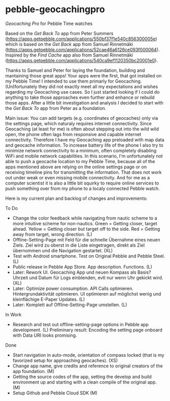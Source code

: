 # pebble-geocachingpro

_Geocaching Pro_ for Pebble Time watches

Based on the _Get Back To_ app from Peter Summers (https://apps.getpebble.com/applications/550bf37f1e540c856300005e) which is based on the _Get Back_ app from Samuel Rinnetmäki (https://apps.getpebble.com/applications/52cae46a6126ce093f000064). Inspired by the _Find Cache_ app also from Samuel Rinnetmäki (https://apps.getpebble.com/applications/540ca9ef1120350bc20001e0).

Thanks to Samuel and Peter for laying the foundation, building and mantaining those great apps! Your apps were the first, that got installed on my Pebble Time! I intended to use them primarly for Geocaching. (Un)fortunately they did not exactly meet all my expectations and wishes regarding my Geocaching use cases. So I just started looking if I could do anything to take those approaches even further and enhance or rebuild those apps. After a little bit investigation and analysis I decided to start with the _Get Back To_ app from Peter as a foundation.

Main issue: You can add targets (e.g. coordinates of geocaches) only via the settings page, which naturaly requires internet connectivity. Since Geocaching (at least for me) is often about stepping out into the wild wild open, the phone often lags from responsive and capable internet connectivity. Therefore I have my Geocaching app preloaded with map data and geocache information. To increase battery life of the phone I also try to minimize network connectivity to a minimum, often completely disabling WiFi and mobile network capabilities. In this scenario, I'm unfortunately not able to push a geocache location to my Pebble Time, because all of the apps mentioned above are relying on the online settings page or on receiving timeline pins for transmitting the information. That does not work out under weak or even missing mobile connectivity. And for me as a computer scientist it is also a little bit squirky to require online services to push something over from my phone to a localy connected Pebble watch.   

Here is my current plan and backlog of changes and improvements:

To Do
- Change the color feedback while navigating from nautic scheme to a more intuitive scheme for non-nautics. Green = Getting closer, target ahead. Yellow = Getting closer but target off to the side. Red = Getting away from target, wrong direction. (L)
- Offline-Setting-Page mit Feld für die schnelle Übernahme eines neuen Ziels. Ziel wird zu oberst in die Liste eingetragen, direkt als Ziel übernommen und die Navigation gestartet. (XL)
- Test with Android smartphone. Test on Original Pebble and Pebble Steel. (L)
- Public release in Pebble App Store. App description. Functions. (L)
- Later: Rework UI. Geocaching App und neuen Kompass als Basis? Uhrzeit und Datum für Logs einblenden, evtl nur wenn Uhr gekickt wird. (XL)
- Later: Optimize power consumption. API Calls optimieren. Hintergrundaktivität optimieren. UI optimieren auf möglichst wenig und kleinflächige E-Paper Updates. (L)
- Later: Komplett auf Offline-Setting-Page umstellen. (L)

In Work
- Research and test out offline-setting-page options in Pebble app development. (L) Preliminary result: Encoding the setting page onboard with Data URI looks promising.

Done
- Start navigation in auto-mode, orientation of compass locked (that is my favorized setup for approaching geocaches). (XS)
- Change app name, give credits and reference to original creators of the app foundation. (M)
- Getting the source codes of the app, setting the develop and build environment up and starting with a clean compile of the original app. (M)
- Setup Github and Pebble Cloud SDK (M)
